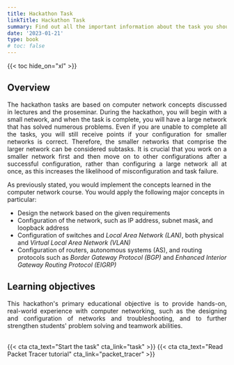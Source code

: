 ```yaml
---
title: Hackathon Task 
linkTitle: Hackathon Task 
summary: Find out all the important information about the task you should complete during this hackathon.
date: '2023-01-21'
type: book
# toc: false
---
```



{{< toc hide_on="xl" >}}

## Overview

<p style="text-align: justify;">
The hackathon tasks are based on computer network concepts discussed in lectures and the proseminar. During the hackathon, you will begin with a small network, and when the task is complete, you will have a large network that has solved numerous problems. Even if you are unable to complete all the tasks, you will still receive points if your configuration for smaller networks is correct. Therefore, the smaller networks that comprise the larger network can be considered subtasks. It is crucial that you work on a smaller network first and then move on to other configurations after a successful configuration, rather than configuring a large network all at once, as this increases the likelihood of misconfiguration and task failure.

As previously stated, you would implement the concepts learned in the computer network course. You would apply the following major concepts in particular:

- Design the network based on the given requirements
- Configuration of the network, such as IP address, subnet mask, and loopback address
- Configuration of switches and _Local Area Network (LAN)_, both physical and _Virtual Local Area Network (VLAN)_
- Configuration of routers, autonomous systems (AS), and routing protocols such as _Border Gateway Protocol (BGP)_ and _Enhanced Interior Gateway Routing Protocol (EIGRP)_

</p>

## Learning objectives

<p style="text-align: justify;">
This hackathon's primary educational objective is to provide hands-on, real-world experience with computer networking, such as the designing and configuration of networks and  troubleshooting, and to further strengthen students' problem solving and teamwork abilities. 
	</p>
	<br/> 
{{< cta cta_text="Start the task" cta_link="task" >}} {{< cta cta_text="Read Packet Tracer tutorial" cta_link="packet_tracer" >}}
